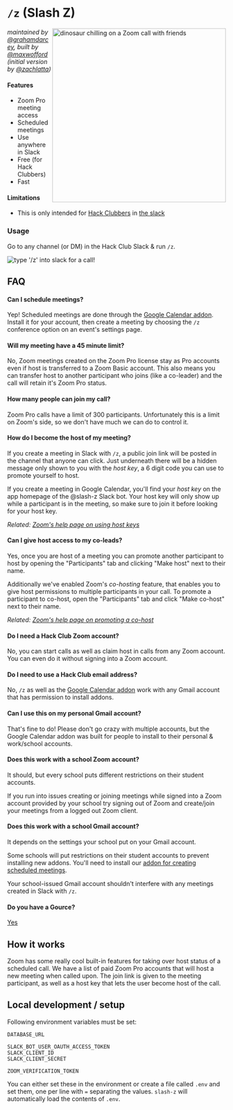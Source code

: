 # `/z` (Slash Z)

[<img src="https://cloud-mii3ocl31-hack-club-bot.vercel.app/3untitled_artwork.jpg" width="400" align="right" alt="dinosaur chilling on a Zoom call with friends">](https://cloud-av0cos2o5-hack-club-bot.vercel.app/1untitled_artwork_2.mp4)


_maintained by [@grahamdarcey](https://github.com/grymmy), built by [@maxwofford](https://github.com/maxwofford) (initial version by [@zachlatta](https://github.com/zachlatta))_

#### Features

- Zoom Pro meeting access
- Scheduled meetings
- Use anywhere in Slack
- Free (for Hack Clubbers)
- Fast

#### Limitations

- This is only intended for [Hack Clubbers](https://hack.af) in [the slack](https://hackclub.com/slack)

### Usage

Go to any channel (or DM) in the Hack Club Slack & run `/z`.

<img src="https://cloud-grl3n7i0e-hack-club-bot.vercel.app/0z-demo.gif" alt="type '/z' into slack for a call!" max-width="400px">

## FAQ

#### Can I schedule meetings?

Yep! Scheduled meetings are done through the [Google Calendar
addon](https://hack.af/z-addon). Install it for your account, then create a
meeting by choosing the `/z` conference option on an event's settings page.

#### Will my meeting have a 45 minute limit?

No, Zoom meetings created on the Zoom Pro license stay as Pro accounts even
if host is transferred to a Zoom Basic account. This also means you can
transfer host to another participant who joins (like a co-leader) and the
call will retain it's Zoom Pro status.

#### How many people can join my call?

Zoom Pro calls have a limit of 300 participants. Unfortunately this is a
limit on Zoom's side, so we don't have much we can do to control it.

#### How do I become the host of my meeting?

If you create a meeting in Slack with `/z`, a public join link will be posted
in the channel that anyone can click. Just underneath there will be a hidden
message only shown to you with the *host key*, a 6 digit code you can use to
promote yourself to host.

If you create a meeting in Google Calendar, you'll find your *host key* on
the app homepage of the @slash-z Slack bot. Your host key will only show up
while a participant is in the meeting, so make sure to join it before looking
for your host key.

_Related: [Zoom's help page on using host keys](https://support.zoom.us/hc/en-us/articles/115001315866-Host-Key-Control-For-Zoom-Rooms)_
#### Can I give host access to my co-leads?

Yes, once you are host of a meeting you can promote another participant to
host by opening the "Participants" tab and clicking "Make host" next to
their name.

Additionally we've enabled Zoom's _co-hosting_ feature, that enables you to
give host permissions to multiple participants in your call. To promote a
participant to co-host, open the "Participants" tab and click "Make co-host"
next to their name.

_Related: [Zoom's help page on promoting a co-host](https://support.zoom.us/hc/en-us/articles/206330935-Enabling-and-adding-a-co-host#h_9c3ee7f2-b70c-4061-8dcf-00dd836b2075)_

#### Do I need a Hack Club Zoom account?

No, you can start calls as well as claim host in calls from any Zoom account.
You can even do it without signing into a Zoom account.
#### Do I need to use a Hack Club email address?

No, `/z` as well as the [Google Calendar addon](https://hack.af) work with
any Gmail account that has permission to install addons.

#### Can I use this on my personal Gmail account?

That's fine to do! Please don't go crazy with multiple accounts, but the
Google Calendar addon was built for people to install to their personal &
work/school accounts.

#### Does this work with a school Zoom account?

It should, but every school puts different restrictions on their student accounts.

If you run into issues creating or joining meetings while signed into a Zoom
account provided by your school try signing out of Zoom and create/join your
meetings from a logged out Zoom client.

#### Does this work with a school Gmail account?

It depends on the settings your school put on your Gmail account.

Some schools will put restrictions on their student accounts to prevent
installing new addons. You'll need to install our [addon for creating
scheduled meetings](https://hack.af/z-addon).

Your school-issued Gmail account shouldn't interfere with any meetings created in Slack with `/z`.

#### Do you have a Gource?

[Yes](https://www.youtube.com/watch?v=mJb_DeK6g1M)

## How it works

Zoom has some really cool built-in features for taking over host status of a
scheduled call. We have a list of paid Zoom Pro accounts that will host a new
meeting when called upon. The join link is given to the meeting participant,
as well as a host key that lets the user become host of the call.

## Local development / setup

Following environment variables must be set:

```
DATABASE_URL

SLACK_BOT_USER_OAUTH_ACCESS_TOKEN
SLACK_CLIENT_ID
SLACK_CLIENT_SECRET

ZOOM_VERIFICATION_TOKEN
```

You can either set these in the environment or create a file called `.env` and set them, one per line with `=` separating the values. `slash-z` will automatically load the contents of `.env`.
